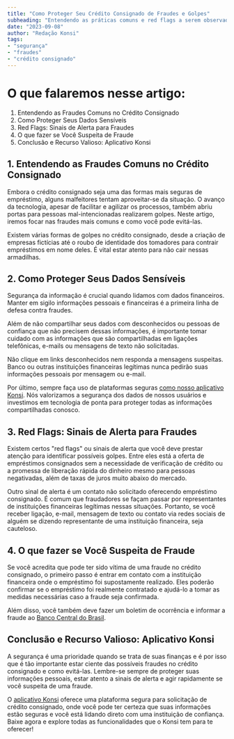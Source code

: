 ```yaml
---
title: "Como Proteger Seu Crédito Consignado de Fraudes e Golpes"
subheading: "Entendendo as práticas comuns e red flags a serem observadas para se proteger contra fraudes no crédito consignado"
date: "2023-09-08"
author: "Redação Konsi"
tags:
- "segurança"
- "fraudes"
- "crédito consignado"
---
```


# **O que falaremos nesse artigo:**
1. Entendendo as Fraudes Comuns no Crédito Consignado
2. Como Proteger Seus Dados Sensíveis
3. Red Flags: Sinais de Alerta para Fraudes
4. O que fazer se Você Suspeita de Fraude
5. Conclusão e Recurso Valioso: Aplicativo Konsi

## 1. Entendendo as Fraudes Comuns no Crédito Consignado

Embora o crédito consignado seja uma das formas mais seguras de empréstimo, alguns malfeitores tentam aproveitar-se da situação. O avanço da tecnologia, apesar de facilitar e agilizar os processos, também abriu portas para pessoas mal-intencionadas realizarem golpes. Neste artigo, iremos focar nas fraudes mais comuns e como você pode evitá-las.

Existem várias formas de golpes no crédito consignado, desde a criação de empresas fictícias até o roubo de identidade dos tomadores para contrair empréstimos em nome deles. É vital estar atento para não cair nessas armadilhas. 

## 2. Como Proteger Seus Dados Sensíveis

Segurança da informação é crucial quando lidamos com dados financeiros. Manter em sigilo informações pessoais e financeiras é a primeira linha de defesa contra fraudes. 

Além de não compartilhar seus dados com desconhecidos ou pessoas de confiança que não precisem dessas informações, é importante tomar cuidado com as informações que são compartilhadas em ligações telefônicas, e-mails ou mensagens de texto não solicitadas. 

Não clique em links desconhecidos nem responda a mensagens suspeitas. Banco ou outras instituições financeiras legítimas nunca pedirão suas informações pessoais por mensagem ou e-mail.

Por último, sempre faça uso de plataformas seguras [como nosso aplicativo Konsi](<link_do_aplicativo>). Nós valorizamos a segurança dos dados de nossos usuários e investimos em tecnologia de ponta para proteger todas as informações compartilhadas conosco.

## 3. Red Flags: Sinais de Alerta para Fraudes

Existem certos "red flags" ou sinais de alerta que você deve prestar atenção para identificar possíveis golpes. Entre eles está a oferta de empréstimos consignados sem a necessidade de verificação de crédito ou a promessa de liberação rápida do dinheiro mesmo para pessoas negativadas, além de taxas de juros muito abaixo do mercado. 

Outro sinal de alerta é um contato não solicitado oferecendo empréstimo consignado. É comum que fraudadores se façam passar por representantes de instituições financeiras legítimas nessas situações. Portanto, se você receber ligação, e-mail, mensagem de texto ou contato via redes sociais de alguém se dizendo representante de uma instituição financeira, seja cauteloso.

## 4. O que fazer se Você Suspeita de Fraude

Se você acredita que pode ter sido vítima de uma fraude no crédito consignado, o primeiro passo é entrar em contato com a instituição financeira onde o empréstimo foi supostamente realizado. Eles poderão confirmar se o empréstimo foi realmente contratado e ajudá-lo a tomar as medidas necessárias caso a fraude seja confirmada.

Além disso, você também deve fazer um boletim de ocorrência e informar a fraude ao [Banco Central do Brasil](https://www.bcb.gov.br/pt-br/#!/home). 

## Conclusão e Recurso Valioso: Aplicativo Konsi

A segurança é uma prioridade quando se trata de suas finanças e é por isso que é tão importante estar ciente das possíveis fraudes no crédito consignado e como evitá-las. Lembre-se sempre de proteger suas informações pessoais, estar atento a sinais de alerta e agir rapidamente se você suspeita de uma fraude. 

O [aplicativo Konsi](<link_do_aplicativo>) oferece uma plataforma segura para solicitação de crédito consignado, onde você pode ter certeza que suas informações estão seguras e você está lidando direto com uma instituição de confiança. Baixe agora e explore todas as funcionalidades que o Konsi tem para te oferecer!